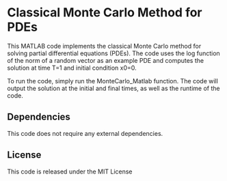 # Classical Monte Carlo Method for PDEs
This MATLAB code implements the classical Monte Carlo method for solving partial differential equations (PDEs). The code uses the log function of the norm of a random vector as an example PDE and computes the solution at time T=1 and initial condition x0=0.

To run the code, simply run the MonteCarlo_Matlab function. The code will output the solution at the initial and final times, as well as the runtime of the code.

## Dependencies
This code does not require any external dependencies.

## License
This code is released under the MIT License
